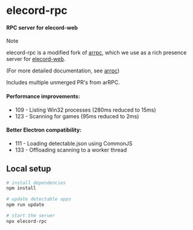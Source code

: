 # elecord-rpc

#### RPC server for elecord-web

> [!NOTE]
> elecord-rpc is a modified fork of [arrpc](https://github.com/OpenAsar/arrpc), which we use as a rich presence server for [elecord-web](https://github.com/elecordapp/elecord-web).
> 
> (For more detailed documentation, see [arrpc](https://github.com/OpenAsar/arrpc))

Includes multiple unmerged PR's from arRPC.

#### Performance improvements:
* 109 - Listing Win32 processes (280ms reduced to 15ms)
* 123 - Scanning for games (95ms reduced to 2ms)

#### Better Electron compatibility:
* 111 - Loading detectable.json using CommonJS
* 133 - Offloading scanning to a worker thread

## Local setup

```bash
# install dependencies
npm install

# update detectable apps
npm run update

# start the server
npx elecord-rpc
```

